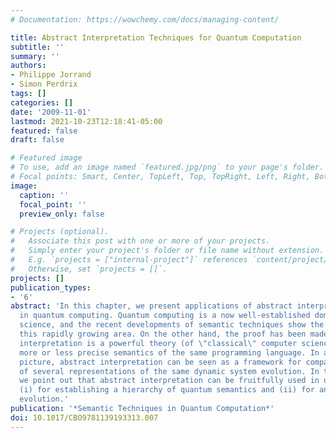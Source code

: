 ```yaml
---
# Documentation: https://wowchemy.com/docs/managing-content/

title: Abstract Interpretation Techniques for Quantum Computation
subtitle: ''
summary: ''
authors:
- Philippe Jorrand
- Simon Perdrix
tags: []
categories: []
date: '2009-11-01'
lastmod: 2021-10-23T12:18:41-05:00
featured: false
draft: false

# Featured image
# To use, add an image named `featured.jpg/png` to your page's folder.
# Focal points: Smart, Center, TopLeft, Top, TopRight, Left, Right, BottomLeft, Bottom, BottomRight.
image:
  caption: ''
  focal_point: ''
  preview_only: false

# Projects (optional).
#   Associate this post with one or more of your projects.
#   Simply enter your project's folder or file name without extension.
#   E.g. `projects = ["internal-project"]` references `content/project/deep-learning/index.md`.
#   Otherwise, set `projects = []`.
projects: []
publication_types:
- '6'
abstract: 'In this chapter, we present applications of abstract interpretation techniques
  in quantum computing. Quantum computing is a now well-established domain of computer
  science, and the recent developments of semantic techniques show the vitality of
  this rapidly growing area. On the other hand, the proof has been made that abstract
  interpretation is a powerful theory (of \"classical\" computer science) for comparing
  more or less precise semantics of the same programming language. In a more general
  picture, abstract interpretation can be seen as a framework for comparing the precision
  of several representations of the same dynamic system evolution. In this paper,
  we point out that abstract interpretation can be fruitfully used in quantum computing:
  (i) for establishing a hierarchy of quantum semantics and (ii) for analyzing entanglement
  evolution.'
publication: '*Semantic Techniques in Quantum Computation*'
doi: 10.1017/CBO9781139193313.007
---
```

